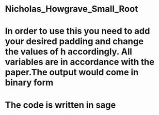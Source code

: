 # Nicholas_Howgrave_Small_Root
# In order to use this you need to add your desired padding and change the values of h accordingly. All variables are in accordance with the paper.The output would come in binary form
# The code is written in sage
